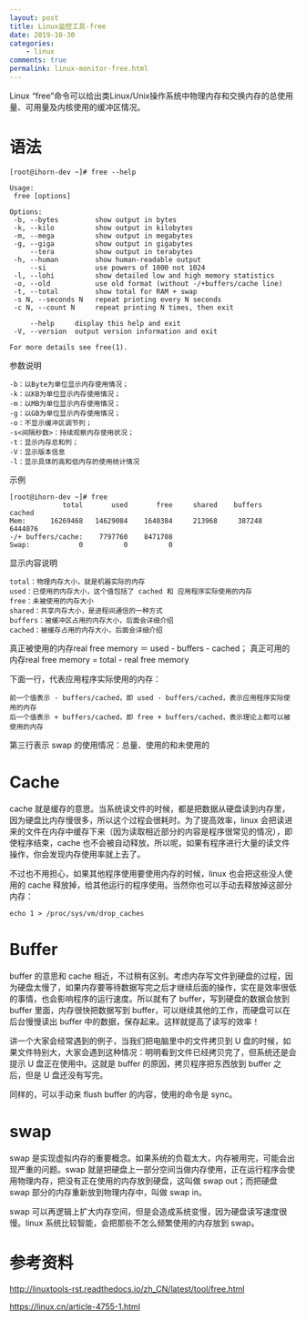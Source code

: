 ```yaml
---
layout: post
title: Linux监控工具-free
date: 2019-10-30
categories:
    - linux
comments: true
permalink: linux-monitor-free.html
---
```


Linux “free”命令可以给出类Linux/Unix操作系统中物理内存和交换内存的总使用量、可用量及内核使用的缓冲区情况。


# 语法

	[root@ihorn-dev ~]# free --help
	
	Usage:
	 free [options]
	
	Options:
	 -b, --bytes         show output in bytes
	 -k, --kilo          show output in kilobytes
	 -m, --mega          show output in megabytes
	 -g, --giga          show output in gigabytes
	     --tera          show output in terabytes
	 -h, --human         show human-readable output
	     --si            use powers of 1000 not 1024
	 -l, --lohi          show detailed low and high memory statistics
	 -o, --old           use old format (without -/+buffers/cache line)
	 -t, --total         show total for RAM + swap
	 -s N, --seconds N   repeat printing every N seconds
	 -c N, --count N     repeat printing N times, then exit
	
	     --help     display this help and exit
	 -V, --version  output version information and exit
	
	For more details see free(1).

参数说明

	-b：以Byte为单位显示内存使用情况； 
	-k：以KB为单位显示内存使用情况； 
	-m：以MB为单位显示内存使用情况； 
	-g：以GB为单位显示内存使用情况；
	-o：不显示缓冲区调节列； 
	-s<间隔秒数>：持续观察内存使用状况； 
	-t：显示内存总和列； 
	-V：显示版本信息
	-l：显示具体的高和低内存的使用统计情况
	

示例

	[root@ihorn-dev ~]# free 
	             total       used       free     shared    buffers     cached
	Mem:      16269468   14629084    1640384     213968     387248    6444076
	-/+ buffers/cache:    7797760    8471708
	Swap:            0          0          0

显示内容说明


    total：物理内存大小，就是机器实际的内存
    used：已使用的内存大小，这个值包括了 cached 和 应用程序实际使用的内存
    free：未被使用的内存大小
    shared：共享内存大小，是进程间通信的一种方式
    buffers：被缓冲区占用的内存大小，后面会详细介绍
    cached：被缓存占用的内存大小，后面会详细介绍

真正被使用的内存real free memory ＝ used - buffers - cached；
真正可用的内存real free memory = total - real free memory

下面一行，代表应用程序实际使用的内存：

    前一个值表示 - buffers/cached，即 used - buffers/cached，表示应用程序实际使用的内存
    后一个值表示 + buffers/cached，即 free + buffers/cached，表示理论上都可以被使用的内存

第三行表示 swap 的使用情况：总量、使用的和未使用的

# Cache
cache 就是缓存的意思。当系统读文件的时候，都是把数据从硬盘读到内存里，因为硬盘比内存慢很多，所以这个过程会很耗时。为了提高效率，linux 会把读进来的文件在内存中缓存下来（因为读取相近部分的内容是程序很常见的情况），即使程序结束，cache 也不会被自动释放。所以呢，如果有程序进行大量的读文件操作，你会发现内存使用率就上去了。

不过也不用担心，如果其他程序使用要使用内存的时候，linux 也会把这些没人使用的 cache 释放掉，给其他运行的程序使用。当然你也可以手动去释放掉这部分内存：

	echo 1 > /proc/sys/vm/drop_caches

# Buffer

buffer 的意思和 cache 相近，不过稍有区别。考虑内存写文件到硬盘的过程，因为硬盘太慢了，如果内存要等待数据写完之后才继续后面的操作，实在是效率很低的事情，也会影响程序的运行速度。所以就有了 buffer，写到硬盘的数据会放到 buffer 里面，内存很快把数据写到 buffer，可以继续其他的工作，而硬盘可以在后台慢慢读出 buffer 中的数据，保存起来。这样就提高了读写的效率！

讲一个大家会经常遇到的例子，当我们把电脑里中的文件拷贝到 U 盘的时候，如果文件特别大，大家会遇到这种情况：明明看到文件已经拷贝完了，但系统还是会提示 U 盘正在使用中。这就是 buffer 的原因，拷贝程序把东西放到 buffer 之后，但是 U 盘还没有写完。

同样的，可以手动来 flush buffer 的内容，使用的命令是 sync。

# swap

swap 是实现虚拟内存的重要概念。如果系统的负载太大，内存被用完，可能会出现严重的问题。swap 就是把硬盘上一部分空间当做内存使用，正在运行程序会使用物理内存，把没有正在使用的内存放到硬盘，这叫做 swap out；而把硬盘 swap 部分的内存重新放到物理内存中，叫做 swap in。

swap 可以再逻辑上扩大内存空间，但是会造成系统变慢，因为硬盘读写速度很慢。linux 系统比较智能，会把那些不怎么频繁使用的内存放到 swap。

# 参考资料

http://linuxtools-rst.readthedocs.io/zh_CN/latest/tool/free.html

https://linux.cn/article-4755-1.html
